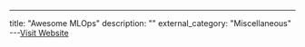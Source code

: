 ---
title: "Awesome MLOps"
description: ""
external_category: "Miscellaneous"
---[Visit Website](https://github.com/visenger/awesome-mlops)

